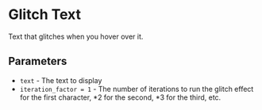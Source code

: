 # Glitch Text
Text that glitches when you hover over it.
## Parameters
- `text` - The text to display
- `iteration_factor = 1` - The number of iterations to run the glitch effect for the first character, *2 for the second, *3 for the third, etc.